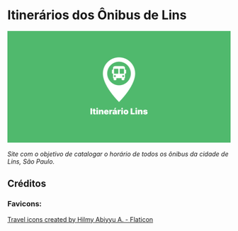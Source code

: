 # Itinerários dos Ônibus de Lins

![social-preview](/github/social-preview.png)

_Site com o objetivo de catalogar o horário de todos os ônibus da cidade de Lins, São Paulo._

## Créditos

### Favicons:

<a href="https://www.flaticon.com/free-icons/travel" title="travel icons">Travel icons created by Hilmy Abiyyu A. - Flaticon</a>
